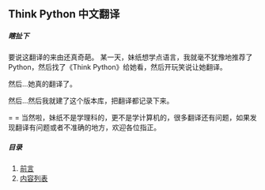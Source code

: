 Think Python 中文翻译
----------------------

##### 瞎扯下

要说这翻译的来由还真奇葩。
某一天，妹纸想学点语言，我就毫不犹豫地推荐了Python，然后找了《Think Python》给她看，然后开玩笑说让她翻译。

然后...她真的翻译了。

然后...然后我就建了这个版本库，把翻译都记录下来。

= = 当然啦，妹纸不是学理科的，更不是学计算机的，很多翻译还有问题，如果发现翻译有问题或者不准确的地方，欢迎各位指正。


##### 目录

 1. [前言](preface.md)
 1. [内容列表](content.md)